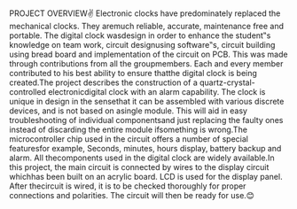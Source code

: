 PROJECT OVERVIEW✌
Electronic clocks have predominately replaced the mechanical clocks. They aremuch reliable, accurate, maintenance free and portable. The digital clock wasdesign in order to enhance the
student‟s knowledge on team work, circuit designusing software‟s, circuit building using bread board and implementation of the
circuit on PCB. This was made through contributions from all the groupmembers. Each and every member contributed to his best ability to ensure thatthe digital clock is being created.The project describes the construction of a quartz-crystal-controlled electronicdigital clock with an alarm capability. The clock is unique in design in the sensethat it can be assembled with various discrete devices, and is not based on asingle module. This will aid in easy troubleshooting of individual componentsand just replacing the faulty ones instead of discarding the entire module ifsomething is wrong.The microcontroller chip used in the circuit offers a number of special featuresfor example, Seconds, minutes, hours display, battery backup and alarm. All thecomponents used in the digital clock are widely available.In this project, the main circuit is connected by wires to the display circuit whichhas been built on an acrylic board. LCD is used for the display panel. After thecircuit is wired, it is to be checked thoroughly for proper connections and polarities. The circuit will then be ready for use.😊
